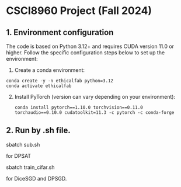 # CSCI8960 Project (Fall 2024)

## 1. Environment configuration

The code is based on Python 3.12+ and requires CUDA version 11.0 or higher. Follow the specific configuration steps below to set up the environment:

1.  Create a conda environment:
   
   ```shell
   conda create -y -n ethicalfab python=3.12
   conda activate ethicalfab
   ```

2. Install PyTorch (version can vary depending on your environment):
   
   ```shell
   conda install pytorch==1.10.0 torchvision==0.11.0 torchaudio==0.10.0 cudatoolkit=11.3 -c pytorch -c conda-forge
   ```


## 2. Run by .sh file.

sbatch sub.sh

for DPSAT

sbatch train_cifar.sh

for DiceSGD and DPSGD.
